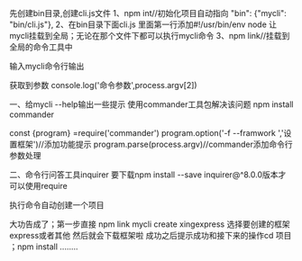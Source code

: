 先创建bin目录,创建cli.js文件
1、npm int//初始化项目自动指向   "bin": {"mycli": "bin/cli.js"},
2、在bin目录下面cli.js 里面第一行添加#!/usr/bin/env node  让mycli挂载到全局；无论在那个文件下都可以执行mycli命令
3、npm link//挂载到全局的命令工具中

输入mycli命令行输出
<!-- [
  'C:\\Program Files\\nodejs\\node.exe',
  'C:\\Users\\xing\\AppData\\Roaming\\npm\\node_modules\\mycli\\bin\\cli.js',
  '--help'   //传参
] -->
获取到参数  console.log('命令参数',process.argv[2])

一、给mycli --help输出一些提示
使用commander工具包解决该问题 npm install commander

  const {program} =require('commander')
program.option('-f --framwork <framwork>','设置框架')//添加功能提示
program.parse(process.argv)//commander添加命令行参数处理


二、命令行问答工具inquirer
要下载npm install --save inquirer@^8.0.0版本才可以使用require

执行命令自动创建一个项目


大功告成了；第一步直接
npm link
mycli create xingexpress
选择要创建的框架express或者其他
然后就会下载框架啦
成功之后提示成功和接下来的操作cd 项目  ；npm install ........










